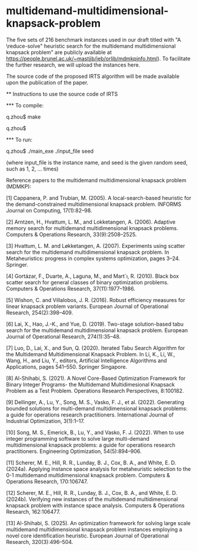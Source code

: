 # multidemand-multidimensional-knapsack-problem
The five sets of 216 benchmark instances used in our draft titled with "A \reduce-solve" heuristic search for the multidemand multidimensional knapsack problem" are publicly available at https://people.brunel.ac.uk/~mastjjb/jeb/orlib/mdmkpinfo.html). To facilitate the further research, we will upload the instances here. 

The source code of the proposed IRTS algorithm will be made available upon the publication of the paper.

** Instructions to use the source code of IRTS

*** To compile:

q.zhou$ make

q.zhou$

*** To run:

q.zhou$ ./main_exe ./input_file seed

(where input_file is the instance name, and seed is the given random seed, such as 1, 2, ... times)

Reference papers to the multidemand multidimensional knapsack problem (MDMKP):

[1] Cappanera, P. and Trubian, M. (2005). A local-search-based heuristic for the demand-constrained multidimensional knapsack problem. INFORMS Journal on Computing, 17(1):82–98.

[2] Arntzen, H., Hvattum, L. M., and Lokketangen, A. (2006). Adaptive memory search for multidemand multidimensional knapsack problems. Computers & Operations Research, 33(9):2508–2525.

[3] Hvattum, L. M. and Løkketangen, A. (2007). Experiments using scatter search for the multidemand multidimensional knapsack problem. In Metaheuristics: progress in complex systems optimization, pages 3–24. Springer.

[4] Gortázar, F., Duarte, A., Laguna, M., and Mart´ı, R. (2010). Black box scatter search for general classes of binary optimization problems. Computers & Operations Research, 37(11):1977–1986.

[5] Wishon, C. and Villalobos, J. R. (2016). Robust efficiency measures for linear knapsack problem variants. European Journal of Operational Research, 254(2):398–409.

[6] Lai, X., Hao, J.-K., and Yue, D. (2019). Two-stage solution-based tabu search for the multidemand multidimensional knapsack problem. European Journal of Operational Research, 274(1):35–48.

[7] Luo, D., Lai, X., and Sun, Q. (2020). Iterated Tabu Search Algorithm for the Multidemand Multidimensional Knapsack Problem. In Li, K., Li, W., Wang, H., and Liu, Y., editors, Artificial Intelligence Algorithms and Applications, pages 541–550. Springer Singapore.

[8] Al-Shihabi, S. (2021). A Novel Core-Based Optimization Framework for Binary Integer Programs- the Multidemand Multidimesional Knapsack Problem as a Test Problem. Operations Research Perspectives, 8:100182.

[9] Dellinger, A., Lu, Y., Song, M. S., Vasko, F. J., et al. (2022). Generating bounded solutions for multi-demand multidimensional knapsack problems: a guide for operations research practitioners. International Journal of Industrial Optimization, 3(1):1–17.

[10] Song, M. S., Emerick, B., Lu, Y., and Vasko, F. J. (2022). When to use integer programming software to solve large multi-demand multidimensional knapsack problems: a guide for operations research practitioners. Engineering Optimization, 54(5):894–906.

[11]  Scherer, M. E., Hill, R. R., Lunday, B. J., Cox, B. A., and White, E. D. (2024a). Applying instance space analysis for metaheuristic selection to the 0-1 multidemand multidimensional knapsack problem. Computers & Operations Research, 170:106747.

[12] Scherer, M. E., Hill, R. R., Lunday, B. J., Cox, B. A., and White, E. D. (2024b). Verifying new instances of the multidemand multidimensional knapsack problem with instance space analysis. Computers & Operations Research, 162:106477.

[13] Al-Shihabi, S. (2025). An optimization framework for solving large scale multidemand multidimensional knapsack problem instances employing a novel core identification heuristic. European Journal of Operational Research, 320(3):496–504.
